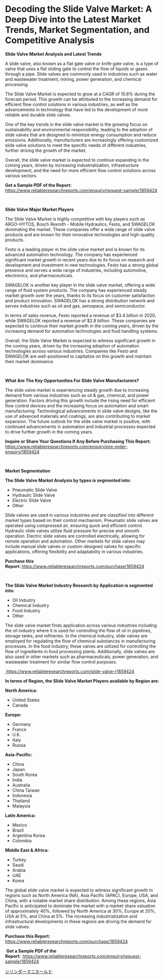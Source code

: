 <p><h1>Decoding the Slide Valve Market: A Deep Dive into the Latest Market Trends, Market Segmentation, and Competitive Analysis</h1></p><p><strong>Slide Valve Market Analysis and Latest Trends</strong></p>
<p><p>A slide valve, also known as a flat gate valve or knife gate valve, is a type of valve that uses a flat sliding gate to control the flow of liquids or gases through a pipe. Slide valves are commonly used in industries such as water and wastewater treatment, mining, power generation, and chemical processing.</p><p>The Slide Valve Market is expected to grow at a CAGR of 10.6% during the forecast period. This growth can be attributed to the increasing demand for efficient flow control solutions in various industries, as well as the advancements in technology that have led to the development of more reliable and durable slide valves.</p><p>One of the key trends in the slide valve market is the growing focus on sustainability and environmental responsibility, leading to the adoption of slide valves that are designed to minimize energy consumption and reduce emissions. Additionally, manufacturers are increasingly offering customized slide valve solutions to meet the specific needs of different industries, further driving the growth of the market.</p><p>Overall, the slide valve market is expected to continue expanding in the coming years, driven by increasing industrialization, infrastructure development, and the need for more efficient flow control solutions across various sectors.</p></p>
<p><strong>Get a Sample PDF of the Report:&nbsp;</strong> <a href="https://www.reliableresearchreports.com/enquiry/request-sample/1859424">https://www.reliableresearchreports.com/enquiry/request-sample/1859424</a></p>
<p>&nbsp;</p>
<p><strong>Slide Valve Major Market Players</strong></p>
<p><p>The Slide Valve Market is highly competitive with key players such as ARGO-HYTOS, Bosch Rexroth - Mobile Hydraulics, Festo, and SWAGELOK dominating the market. These companies offer a wide range of slide valve products and are known for their innovative technologies and high-quality products.</p><p>Festo is a leading player in the slide valve market and is known for its advanced automation technology. The company has experienced significant market growth in recent years due to its focus on research and development and investment in new technologies. Festo has a strong global presence and serves a wide range of industries, including automotive, electronics, and pharmaceuticals.</p><p>SWAGELOK is another key player in the slide valve market, offering a wide range of fluid system products. The company has experienced steady market growth over the years, thanks to its focus on customer satisfaction and product innovation. SWAGELOK has a strong distribution network and serves industries such as oil and gas, aerospace, and semiconductor.</p><p>In terms of sales revenue, Festo reported a revenue of $3.4 billion in 2020, while SWAGELOK reported a revenue of $2.8 billion. These companies are expected to continue their market growth in the coming years, driven by the increasing demand for automation technologies and fluid handling systems.</p><p>Overall, the Slide Valve Market is expected to witness significant growth in the coming years, driven by the increasing adoption of automation technologies across various industries. Companies like Festo and SWAGELOK are well-positioned to capitalize on this growth and maintain their market dominance.</p></p>
<p>&nbsp;</p>
<p><strong>What Are The Key Opportunities For Slide Valve Manufacturers?</strong></p>
<p><p>The slide valve market is experiencing steady growth due to increasing demand from various industries such as oil & gas, chemical, and power generation. Factors driving this growth include the rising need for efficient flow control devices and the increasing focus on automation and smart manufacturing. Technological advancements in slide valve designs, like the use of advanced materials and coatings, are also contributing to market expansion. The future outlook for the slide valve market is positive, with continued advancements in automation and industrial processes expected to drive further growth in the coming years.</p></p>
<p><strong>Inquire or Share Your Questions If Any Before Purchasing This Report:</strong> <a href="https://www.reliableresearchreports.com/enquiry/pre-order-enquiry/1859424">https://www.reliableresearchreports.com/enquiry/pre-order-enquiry/1859424</a></p>
<p>&nbsp;</p>
<p><strong>Market Segmentation</strong></p>
<p><strong>The Slide Valve Market Analysis by types is segmented into:</strong></p>
<p><ul><li>Pneumatic Slide Valve</li><li>Hydraulic Slide Valve</li><li>Electric Slide Valve</li><li>Other</li></ul></p>
<p><p>Slide valves are used in various industries and are classified into different market types based on their control mechanism. Pneumatic slide valves are operated using compressed air, ensuring quick and efficient control. Hydraulic slide valves utilize fluid pressure for precise and smooth operation. Electric slide valves are controlled electrically, allowing for remote operation and automation. Other markets for slide valves may include manual slide valves or custom-designed valves for specific applications, offering flexibility and adaptability in various industries.</p></p>
<p><strong>Purchase this Report:&nbsp;</strong><a href="https://www.reliableresearchreports.com/purchase/1859424">https://www.reliableresearchreports.com/purchase/1859424</a></p>
<p>&nbsp;</p>
<p><strong>The Slide Valve Market Industry Research by Application is segmented into:</strong></p>
<p><ul><li>Oil Industry</li><li>Chemical Industry</li><li>Food Industry</li><li>Other</li></ul></p>
<p><p>The slide valve market finds application across various industries including the oil industry where it is used for controlling the flow of oil in pipelines, storage tanks, and refineries. In the chemical industry, slide valves are employed for regulating the flow of chemical substances in manufacturing processes. In the food industry, these valves are utilized for controlling the flow of ingredients in food processing plants. Additionally, slide valves are also used in other markets such as pharmaceuticals, power generation, and wastewater treatment for similar flow control purposes.</p></p>
<p><a href="https://www.reliableresearchreports.com/slide-valve-r1859424">&nbsp;https://www.reliableresearchreports.com/slide-valve-r1859424</a></p>
<p><strong>In terms of Region, the Slide Valve Market Players available by Region are:</strong></p>
<p>
    <p> <strong> North America: </strong>
        <ul>
            <li>United States</li>
            <li>Canada</li>
        </ul>
        </p> 
    <p> <strong> Europe: </strong>
        <ul>
            <li>Germany</li>
            <li>France</li>
            <li>U.K.</li>
            <li>Italy</li>
            <li>Russia</li>
        </ul>
        </p> 
    <p> <strong> Asia-Pacific: </strong>
        <ul>
            <li>China</li>
            <li>Japan</li>
            <li>South Korea</li>
            <li>India</li>
            <li>Australia</li>
            <li>China Taiwan</li>
            <li>Indonesia</li>
            <li>Thailand</li>
            <li>Malaysia</li>
        </ul>
        </p> 
    <p> <strong> Latin America: </strong>
        <ul>
            <li>Mexico</li>
            <li>Brazil</li>
            <li>Argentina Korea</li>
            <li>Colombia</li>
        </ul>
        </p> 
    <p> <strong> Middle East & Africa: </strong>
        <ul>
            <li>Turkey</li>
            <li>Saudi</li>
            <li>Arabia</li>
            <li>UAE</li>
            <li>Korea</li>
        </ul>
    </p>
    </p>
<p><p>The global slide valve market is expected to witness significant growth in regions such as North America (NA), Asia Pacific (APAC), Europe, USA, and China, with a notable market share distribution. Among these regions, Asia Pacific is anticipated to dominate the market with a market share valuation of approximately 40%, followed by North America at 30%, Europe at 20%, USA at 5%, and China at 5%. The increasing industrialization and infrastructural developments in these regions are driving the demand for slide valves.</p></p>
<p><strong>Purchase this Report: </strong><a href="https://www.reliableresearchreports.com/purchase/1859424">https://www.reliableresearchreports.com/purchase/1859424</a></p>
<p>&nbsp;<strong>Get a Sample PDF of the Report:&nbsp;&nbsp;</strong><a href="https://www.reliableresearchreports.com/enquiry/request-sample/1859424">https://www.reliableresearchreports.com/enquiry/request-sample/1859424</a></p>
<p><strong></strong></p>
<p><p><a href="https://github.com/Sophiaard2003/Market-Research-Report-List-1/blob/main/314622721793.md">シリンダーマニホールド</a></p></p>